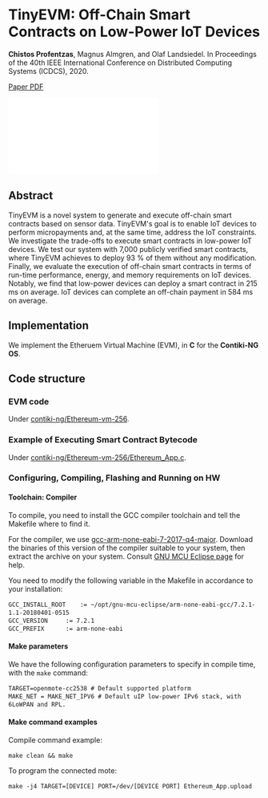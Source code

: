 
# TinyEVM: Off-Chain Smart Contracts on Low-Power IoT Devices
<b>Chistos Profentzas</b>, Magnus Almgren, and Olaf Landsiedel. In Proceedings of the 40th IEEE International Conference on Distributed Computing Systems (ICDCS), 2020.

[Paper PDF](https://research.chalmers.se/en/publication/516951)

![IoTLogBlock](./contiki-ng/ParkingAPP.pdf)

## Abstract

TinyEVM is a novel system to generate and execute off-chain smart contracts based on sensor data.
TinyEVM's goal is to enable IoT devices to perform micropayments and, at the same time, address the IoT constraints.
We investigate the trade-offs to execute smart contracts in low-power IoT devices.
We test our system with 7,000 publicly verified smart contracts, where TinyEVM achieves to deploy 93 % of them without any modification.
Finally, we evaluate the execution of off-chain smart contracts in terms of run-time performance, energy, and memory requirements on IoT devices.
Notably, we find that low-power devices can deploy a smart contract in 215 ms on average.
IoT devices can complete an off-chain payment in 584 ms on average.

## Implementation

We implement the Etheruem Virtual Machine (EVM), in <b>C</b> for the <b>Contiki-NG OS</b>.

## Code structure

### EVM code

Under [contiki-ng/Ethereum-vm-256](./contiki-ng/Ethereum-vm-256/).

### Example of Executing Smart Contract Bytecode

Under [contiki-ng/Ethereum-vm-256/Ethereum_App.c](./contiki-ng/Ethereum-vm-256/Ethereum_App.c).

### Configuring, Compiling, Flashing and Running on HW

#### Toolchain: Compiler

To compile, you need to install the GCC compiler toolchain and tell the Makefile where to find it.

<!-- We use [gcc-arm-none-eabi-7-2017-q4-major](https://developer.arm.com/open-source/gnu-toolchain/gnu-rm/downloads) -->
For the compiler, we use [gcc-arm-none-eabi-7-2017-q4-major](https://github.com/gnu-mcu-eclipse/arm-none-eabi-gcc/releases).
Download the binaries of this version of the compiler suitable to your system, then extract the archive on your system.
Consult [GNU MCU Eclipse page](https://gnu-mcu-eclipse.github.io/toolchain/arm/install/) for help.

You need to modify the following variable in the Makefile in accordance to your installation:
```
GCC_INSTALL_ROOT	:= ~/opt/gnu-mcu-eclipse/arm-none-eabi-gcc/7.2.1-1.1-20180401-0515
GCC_VERSION		:= 7.2.1
GCC_PREFIX		:= arm-none-eabi
```

#### Make parameters
We have the following configuration parameters to specify in compile time, with the `make` command:
```
TARGET=openmote-cc2538 # Default supported platform
MAKE_NET = MAKE_NET_IPV6 # Default uIP low-power IPv6 stack, with 6LoWPAN and RPL.

```

#### Make command examples
Compile command example:
```
make clean && make  
```

To program the connected mote:
```
make -j4 TARGET=[DEVICE] PORT=/dev/[DEVICE PORT] Ethereum_App.upload
```

